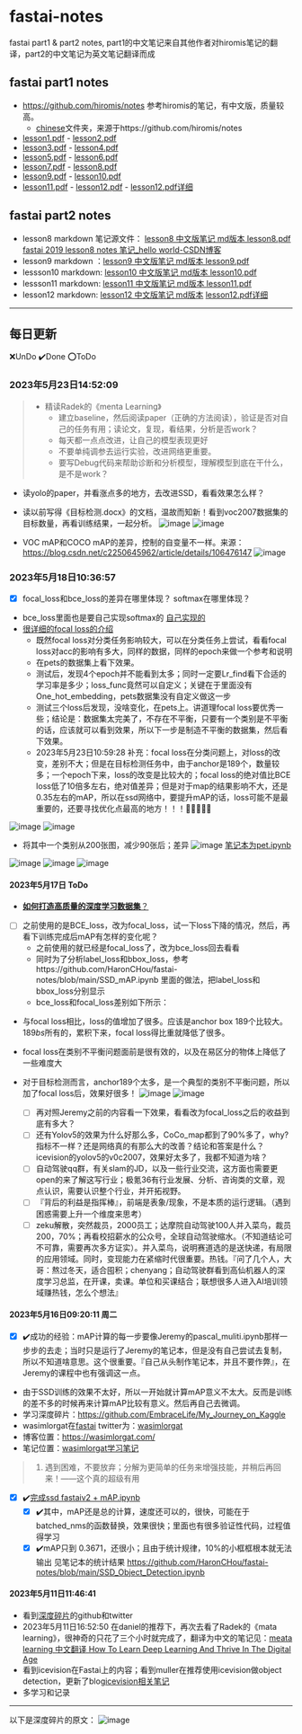 # fastai-notes
fastai part1 &amp; part2 notes, part1的中文笔记来自其他作者对hiromis笔记的翻译，part2的中文笔记为英文笔记翻译而成

## fastai part1 notes
- https://github.com/hiromis/notes 参考hiromis的笔记，有中文版，质量较高。
  - [chinese](/chinese)文件夹，来源于https://github.com/hiromis/notes 
- [lesson1.pdf](https://github.com/HaronCHou/fastai-notes/blob/main/Lesson1.pdf)  - [lesson2.pdf](https://github.com/HaronCHou/fastai-notes/blob/main/Lesson2.pdf)
- [lesson3.pdf](https://github.com/HaronCHou/fastai-notes/blob/main/Lesson3.pdf)  - [lesson4.pdf](https://github.com/HaronCHou/fastai-notes/blob/main/Lesson4.pdf)
- [lesson5.pdf](https://github.com/HaronCHou/fastai-notes/blob/main/Lesson5.pdf)  - [lesson6.pdf](https://github.com/HaronCHou/fastai-notes/blob/main/Lesson6.pdf)
- [lesson7.pdf](https://github.com/HaronCHou/fastai-notes/blob/main/Lesson7.pdf)  - [lesson8.pdf](https://github.com/HaronCHou/fastai-notes/blob/main/lesson8.pdf)
- [lesson9.pdf](https://github.com/HaronCHou/fastai-notes/blob/main/lesson9.pdf)  - [lesson10.pdf](https://github.com/HaronCHou/fastai-notes/blob/main/lesson10.pdf)
- [lesson11.pdf](https://github.com/HaronCHou/fastai-notes/blob/main/lesson11.pdf) - [lesson12.pdf](https://github.com/HaronCHou/fastai-notes/blob/main/lesson12%20%E7%BD%91%E7%BB%9C%E7%AC%94%E8%AE%B0.pdf)   - [lesson12.pdf详细](https://github.com/HaronCHou/fastai-notes/blob/main/Lesson%2012%20Notes%20Advanced%20training%20techniques%3B%20ULMFiT%20from%20scratch.pdf)

## fastai part2 notes
- lesson8 markdown 笔记源文件： [lesson8 中文版笔记 md版本 ](./lesson8/lesson8.md)    [lesson8.pdf](https://github.com/HaronCHou/fastai-notes/blob/main/lesson8.pdf)    [fastai 2019 lesson8 notes 笔记_hello world-CSDN博客](https://blog.csdn.net/haronchou/article/details/120541922)
- lesson9 markdown ：[lesson9 中文版笔记 md版本 ](./lesson9/lesson9.md)     [lesson9.pdf](https://github.com/HaronCHou/fastai-notes/blob/main/lesson9.pdf)
- lessson10 markdown: [lesson10 中文版笔记 md版本 ](./lesson10/lesson10.md)  [lesson10.pdf](https://github.com/HaronCHou/fastai-notes/blob/main/lesson10.pdf)
- lessson11 markdown: [lesson11 中文版笔记 md版本 ](https://github.com/HaronCHou/fastai-notes/blob/main/lesson11/lesson11.md)   [lesson11.pdf](https://github.com/HaronCHou/fastai-notes/blob/main/lesson11.pdf)
- lesson12 markdown: [lesson12 中文版笔记 md版本](https://github.com/HaronCHou/fastai-notes/blob/main/lesson12/Lesson%2012%20Notes%20Advanced%20training%20techniques%3B%20ULMFiT%20from%20scratch.md)  [lesson12.pdf详细](https://github.com/HaronCHou/fastai-notes/blob/main/Lesson%2012%20Notes%20Advanced%20training%20techniques%3B%20ULMFiT%20from%20scratch.pdf)
------------------
## 每日更新
❌UnDo  ✔️Done   ⭕ToDo

### 2023年5月23日14:52:09
> 
> - 精读Radek的《menta Learning》
>   - 建立baseline，然后阅读paper（正确的方法阅读），验证是否对自己的任务有用；读论文，复现，看结果，分析是否work？
>   - 每天都一点点改进，让自己的模型表现更好
>   - 不要单纯调参去运行实验，改进网络更重要。
>   - 要写Debug代码来帮助诊断和分析模型，理解模型到底在干什么，是不是work？
- 读yolo的paper，并看涨点多的地方，去改进SSD，看看效果怎么样？

- 读以前写得《目标检测.docx》的文档，温故而知新！看到voc2007数据集的目标数量，再看训练结果，一起分析。
![image](https://github.com/HaronCHou/fastai-notes/assets/22512646/b21a1aa9-185f-4b3f-a104-a934cdc596ff)
![image](https://github.com/HaronCHou/fastai-notes/assets/22512646/e7ae7021-7529-4e1d-8aa1-2f816ea43c53)
- VOC mAP和COCO mAP的差异，控制的自变量不一样。来源：https://blog.csdn.net/c2250645962/article/details/106476147
![image](https://github.com/HaronCHou/fastai-notes/assets/22512646/27fe13ef-4283-4f5f-a2d0-8cb1408e4dea)


### 2023年5月18日10:36:57
- [x] focal_loss和bce_loss的差异在哪里体现？ softmax在哪里体现？
- bce_loss里面也是要自己实现softmax的 [自己实现的](https://blog.csdn.net/code_plus/article/details/115739343)
- [很详细的focal loss的介绍](https://blog.csdn.net/BIgHAo1/article/details/121783011)
  - 既然focal loss对分类任务影响较大，可以在分类任务上尝试，看看focal loss对acc的影响有多大，同样的数据，同样的epoch来做一个参考和说明
  - 在pets的数据集上看下效果。
  - 测试后，发现4个epoch并不能看到太多；同时一定要Lr_find看下合适的学习率是多少；loss_func竟然可以自定义；关键在于里面没有One_hot_embedding，pets数据集没有自定义做这一步
  - 测试三个loss后发现，没啥变化，在pets上。讲道理focal loss要优秀一些；结论是：数据集太完美了，不存在不平衡，只要有一个类别是不平衡的话，应该就可以看到效果，所以下一步是制造不平衡的数据集，然后看下效果。
  - 2023年5月23日10:59:28 补充：focal loss在分类问题上，对loss的改变，差别不大；但是在目标检测任务中，由于anchor是189个，数量较多；一个epoch下来，loss的改变是比较大的；focal loss的绝对值比BCE loss低了10倍多左右，绝对值差异；但是对于map的结果影响不大，还是0.35左右的mAP，所以在ssd网络中，要提升mAP的话，loss可能不是最重要的，还要寻找优化点最高的地方！！！🌟🌟🌟🌟🌟

![image](https://github.com/HaronCHou/fastai-notes/assets/22512646/7801bcce-ac59-4c1b-8c10-59d881972cdc)
![image](https://github.com/HaronCHou/fastai-notes/assets/22512646/3566558b-2b5b-401f-b77c-aaa907de5dd8)
- 将其中一个类别从200张图，减少90张后；差异
![image](https://github.com/HaronCHou/fastai-notes/assets/22512646/8c10c1f6-3da8-42bb-abdf-d325033c28d6)
[笔记本为pet.ipynb](https://github.com/HaronCHou/fastai-notes/blob/main/pets.ipynb)

![image](https://github.com/HaronCHou/fastai-notes/assets/22512646/72e1f419-7414-42ba-8b22-105c28bb09f4)
![image](https://github.com/HaronCHou/fastai-notes/assets/22512646/4857fe3b-036f-4de5-b70f-7c1cb93b2b0d)
![image](https://github.com/HaronCHou/fastai-notes/assets/22512646/a04693f4-fb20-405a-9783-6c588781f239)


#### 2023年5月17日 ToDo
  - [**如何打造高质量的深度学习数据集**？](https://www.zhihu.com/question/333074061)
  - [ ] 之前使用的是BCE_loss，改为focal_loss，试一下loss下降的情况，然后，再看下训练完成后mAP有怎样的变化呢？
     - 之前使用的就已经是focal_loss了，改为bce_loss回去看看 
     - 同时为了分析label_loss和bbox_loss，参考https://github.com/HaronCHou/fastai-notes/blob/main/SSD_mAP.ipynb 里面的做法，把label_loss和bbox_loss分别显示
     - bce_loss和focal_loss差别如下所示：
- 与focal loss相比，loss的值增加了很多。应该是anchor box 189个比较大。189*bs*所有的，累积下来，focal loss得比重就降低了很多。
- focal loss在类别不平衡问题面前是很有效的，以及在易区分的物体上降低了一些难度大
- 对于目标检测而言，anchor189个太多，是一个典型的类别不平衡问题，所以加了focal loss后，效果好很多！ 
![image](https://github.com/HaronCHou/fastai-notes/assets/22512646/f56e9b60-166d-4e65-85ac-a2822237b19e)
![image](https://github.com/HaronCHou/fastai-notes/assets/22512646/eb460adb-5580-4825-9d9b-878f7cec1ac9)

  - [ ] 再对照Jeremy之前的内容看一下效果，看看改为focal_loss之后的收益到底有多大？
  - [ ] 还有Yolov5的效果为什么好那么多，CoCo_map都到了90%多了，why?指标不一样？还是网络真的有那么大的改善？结论和答案是什么？icevision的yolov5的v0c2007，效果好太多了，我都不知道为啥？
  - [ ] 自动驾驶qq群，有关slam的JD，以及一些行业交流，这方面也需要更open的来了解这写行业；极氪36有行业发展、分析、咨询类的文章，观点认识，需要认识整个行业，并开拓视野。
  - [ ] 『背后的利益是指挥棒』，前端是表象/现象，不是本质的运行逻辑。（遇到困惑需要上升一个维度来思考）
  - [ ] zeku解散，突然裁员，2000员工；达摩院自动驾驶100人并入菜鸟，裁员200，70%；再看校招薪水的公众号，全球自动驾驶缩水。（不知道结论可不可靠，需要再次多方证实）。并入菜鸟，说明赛道选的是送快递，有局限的应用领域。同时，变现能力在紧缩时代很重要。热钱。『问了几个人，大哥：熬过冬天，适合囤积；chenyang；自动驾驶群看到高仙机器人的深度学习总监，在开课，卖课。单位和买课结合；联想很多人进入AI培训领域赚热钱，怎么个想法』

#### 2023年5月16日09:20:11 周二
  - [x] ✔️成功的经验：mAP计算的每一步要像Jeremy的pascal_muliti.ipynb那样一步步的去走；当时只是运行了Jeremy的笔记本，但是没有自己尝试去复制，所以不知道啥意思。这个很重要。『自己从头制作笔记本，并且不要作弊』，在Jeremy的课程中也有强调这一点。
  - 由于SSD训练的效果不太好，所以一开始就计算mAP意义不太大。反而是训练的差不多的时候再来计算mAP比较有意义。然后再自己去微调。
  - 学习深度碎片：https://github.com/EmbraceLife/My_Journey_on_Kaggle
  - wasimlorgat在[fastai](https://forums.fast.ai/t/introduce-yourself-here/99261/106) twitter为：[wasimlorgat](https://twitter.com/wasimlorgat/media )
  - 博客位置：https://wasimlorgat.com/ 
  - 笔记位置：[wasimlorgat学习笔记](https://github.com/HaronCHou/fastai-notes/blob/main/wasimlorgat.md)
> 1. 遇到困难，不要放弃；分解为更简单的任务来增强技能，并稍后再回来！——这个真的超级有用
  - [x] ✔️[完成ssd fastaiv2 + mAP.ipynb](https://github.com/HaronCHou/fastai-notes/blob/main/SSD_jav.ipynb)
    - [x] ✔️其中，mAP还是总的计算，速度还可以的，很快，可能在于batched_nms的函数替换，效果很快；里面也有很多验证性代码，过程值得学习
    - [x] ✔️mAP只到 0.3671，还很小；且由于统计规律，10%的小框框根本就无法输出 见笔记本的统计结果 https://github.com/HaronCHou/fastai-notes/blob/main/SSD_Object_Detection.ipynb

#### 2023年5月11日11:46:41
  - 看到[深度碎片](https://github.com/EmbraceLife/My_Journey_on_Kaggle/tree/main)的github和twitter
  - 2023年5月11日16:52:50 在daniel的推荐下，再次去看了Radek的《mata learning》，很神奇的只花了三个小时就完成了，翻译为中文的笔记见：[meata learning 中文翻译 How To Learn Deep Learning And Thrive In The Digital Age](https://note.youdao.com/s/N8ZKdqlo)
  - 看到icevision在Fastai上的内容；看到muller在推荐使用icevision做object detection，更新了blog[icevision相关笔记](https://blog.csdn.net/haronchou/article/details/130557309)
  - 多学习和记录


------------------
以下是深度碎片的原文：
 ![image](https://github.com/HaronCHou/fastai-notes/assets/22512646/df1755bf-e0b7-460e-8bd6-8180ac3e191c)

